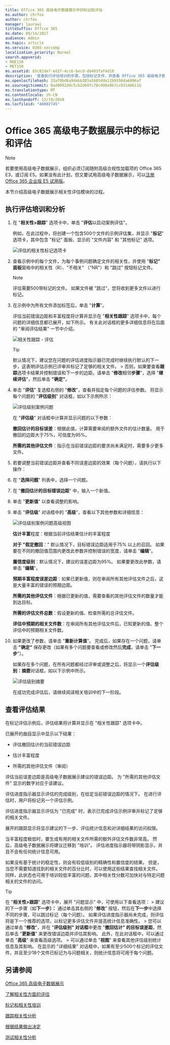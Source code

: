 ```yaml
---
title: Office 365 高级电子数据展示中的标记和评估
ms.author: chrfox
author: chrfox
manager: laurawi
titleSuffix: Office 365
ms.date: 09/14/2017
audience: Admin
ms.topic: article
ms.service: O365-seccomp
localization_priority: Normal
search.appverid:
- MOE150
- MET150
ms.assetid: b5c82de7-ed2f-4cc6-becd-db403faf4d18
description: '查看执行评估培训的步骤，包括标记文件，并查看 Office 365 高级电子数据展示中的评估结果。 '
ms.openlocfilehash: 33a79bd6a9debb203a5685dde11b9350da6006af
ms.sourcegitcommit: 0ad0092d9c5cb2d69fc70c990a9b7cc03140611b
ms.translationtype: MT
ms.contentlocale: zh-CN
ms.lasthandoff: 12/19/2019
ms.locfileid: "40802745"
---
```

# <a name="tagging-and-assessment-in-office-365-advanced-ediscovery"></a>Office 365 高级电子数据展示中的标记和评估

> [!NOTE]
> 若要使用高级电子数据展示，组织必须订阅随附高级合规性加载项的 Office 365 E3，或订阅 E5。如果没有此计划，但又要试用高级电子数据展示，可以[注册 Office 365 企业版 E5 试用版](https://go.microsoft.com/fwlink/p/?LinkID=698279)。 
  
本节介绍高级电子数据展示相关性评估模块的过程。 
  
## <a name="performing-assessment-training-and-analysis"></a>执行评估培训和分析

1. 在 "**相关性\>跟踪**" 选项卡中，单击 "**评估**以启动案例评估"。 
    
    例如，在此过程中，将创建一个包含500个文件的示例评估集，并显示 "**标记**" 选项卡，其中包含 "标记" 面板、显示的 "文件内容" 和 "其他标记" 选项。 
    
    ![评估的相关性标记选项卡](media/c8acf891-b1cd-4344-816c-eabb8cbbe742.png)
  
2. 查看示例中的每个文件，为每个事例问题确定文件的相关性，并使用 "**标记" 面板**窗格中的相关性（R）、"不相关" （"NR"）和 "跳过" 按钮标记文件。 
    
    > [!NOTE]
    >  评估需要500带标记的文件。 如果文件被 "跳过"，您将收到更多文件以进行标记。 
  
3. 在示例中为所有文件添加标签后，单击 "**计算**"。 
    
    评估当前错误边距和丰富程度将计算并显示在 "**相关性跟踪**" 选项卡中，每个问题的详细信息都已展开，如下所示。 有关此对话框的更多详细信息将在后面的 "审阅评估结果" 一节中介绍。 
    
    ![相关性跟踪 - 评估](media/da911ba5-8678-40d6-9ad5-fd0b058355c1.png)
  
    > [!TIP]
    > 默认情况下，建议您在问题的评估进度指示器已完成时继续执行默认的下一步，这表明评估示例已评审并标记了足够的相关文件。 > 否则，如果要查看**跟踪**选项卡结果并控制错误和下一步的边距，请单击 "**修改**相邻**步骤**"，选择 "**继续评估**"，然后单击 **"确定"**。 
  
1. 单击 "**评估**" 复选框右侧的 "**修改**"，查看并指定每个问题的评估参数。 将显示每个问题的 "**评估级别**" 对话框，如以下示例所示： 
    
    ![评估级别案例问题](media/b7113fef-d125-4617-ae1b-c9eb0bf79aec.png)
  
    在 "**评估级**" 对话框中计算并显示问题的以下参数： 
    
    **撤回估计的目标误差**：根据此值，计算需要审阅的额外文件的估计数量。 用于撤回的边距大于75%，可信度为95%。 
    
    **所需的其他评估文件**：指示在当前错误边距的要求尚未满足时，需要多少更多文件。 
    
2. 若要调整当前错误边距并查看不同误差边距的效果（每个问题），请执行以下操作：
    
1. 在 "**选择问题**" 列表中，选择一个问题。 
    
2. 在 "**撤回估计的目标错误边距**" 中，输入一个新值。
    
3. 单击 "**更新值**" 以查看调整的影响。 
    
3. 单击 "**评估级**" 对话框中的 "**高级**"，查看以下其他参数和详细信息： 
    
    ![评估级别案例问题高级视图](media/577d7e0e-95df-48c2-9dec-bdeab5e801d8.png)
  
    **估计丰富**程度：根据当前评估结果估计的丰富程度
    
    **对于 "假定撤回**：" 默认情况下，目标错误边距适用于75% 以上的召回。 如果要在不同的撤回值范围内更改此参数并控制错误的宽度，请单击 "**编辑**"。 
    
    **置信度级别**：默认情况下，建议的误差边距为95%。 如果要更改此参数，请单击 "**编辑**"。 
    
    **预期丰富程度误差边距**：如果已更新值，则在审阅所有其他评估文件之后，这是大量丰富的错误的预期边距。
    
    **所需的其他评估文件**：根据已更新的值，需要查看的其他评估文件的数量才能到达目标。
    
    **所需的评估文件总数**：假设更新的值、检查所需的总评估文件。
    
    **评估中预期的相关文件数**：在审阅所有其他评估文件后，已知更新的值、整个评估中的预期相关文件数。
    
4. 如果更改了参数，请单击 "**重新计算值**"。 完成后，如果存在一个问题，请单击 **"确定"** 保存更改（如果有多个问题要查看或修改然后**完成**，请单击 "**下一步**"）。 
    
    如果存在多个问题，在所有问题都经过评审或调整之后，将显示一个**评估级别：摘要**对话框，如以下示例中所示。 
    
    ![评估级别摘要](media/4997b46d-10a5-4abc-b3b2-7b75a370eb9e.png)
  
    在成功完成评估后，请继续阅读相关培训中的下一阶段。
    
## <a name="reviewing-assessment-results"></a>查看评估结果

在标记评估示例后，评估结果将计算并显示在 "相关性跟踪" 选项卡中。
  
已展开的曲目显示中显示以下结果： 
  
- 评估撤回估计的当前错误边距
    
- 估计丰富程度
    
- 所需的其他评估文件（审阅）
    
评估当前误差边距是高级电子数据展示建议的错误边距。 为 "所需的其他评估文件" 显示的数字对应于该建议。
  
评估进度指示器显示评估的完成级别，在给定当前错误边距的情况下。 在进行评估时，用户将标记另一个评估示例。
  
评估进度指示器显示评估为 "已完成" 时，表示已完成评估示例评审并标记了足够的相关文件。 
  
展开的跟踪显示将显示建议的下一步、评估统计信息和对详细结果的访问权限。
  
当丰富程度极低时，要生成有用的相关文件所需的额外评估文件数非常高。 然后，高级电子数据展示将建议迁移到 "培训"。 评估进度指示器将带阴影显示，并且不会有任何统计信息可用。 
  
如果没有基于统计的稳定性，则会有较低级别的精确性和置信度的结果。 但是，当您不需要知道找到的相关文件的百分比时，可以使用这些结果查找相关文件。 同样，此状态也可用于培训较低丰富的问题，其中相关性分数可加快对与特定问题相关的文件的访问。
  
> [!TIP]
> 在 "**相关性\>跟踪**" 选项卡中，展开 "问题显示" 中，可使用以下查看选项： > 建议的下一步骤（如**下一步）：** 通过单击其右侧的 "**修改**" 按钮，然后在**下一步**中选择不同的步骤，可以跳过标记（每个问题）。 如果评估进度指示器尚未完成，则评估将是下一个推荐的选项，以标记更多评估文件并提高统计信息准确性。 > 您可以通过单击 "**修改**"，并在 "**评估级别" 对话框**中更改 "**撤回估计" 的目标误差距**，然后单击 "**更新值**" 来更改错误边距并评估其影响。 此外，在此对话框中，可以通过单击 "**高级**" 来查看高级选项。 > 可以通过单击 "**视图**" 来查看其他评估级别统计信息及其影响。 在显示的 "详细结果" 对话框中，如果有至少500个标记的评估文件，并且至少18个文件已标记为与问题相关，则统计信息将可用于每个问题。 
  
## <a name="see-also"></a>另请参阅

[Office 365 高级电子数据展示](office-365-advanced-ediscovery.md)
  
[了解相关性方面的评估](assessment-in-relevance-in-advanced-ediscovery.md)
  
[标记和相关性培训](tagging-and-relevance-training-in-advanced-ediscovery.md)
  
[跟踪相关性分析](track-relevance-analysis-in-advanced-ediscovery.md)
  
[根据结果做出决定](decision-based-on-the-results-in-advanced-ediscovery.md)
  
[测试相关性分析](test-relevance-analysis-in-advanced-ediscovery.md)

